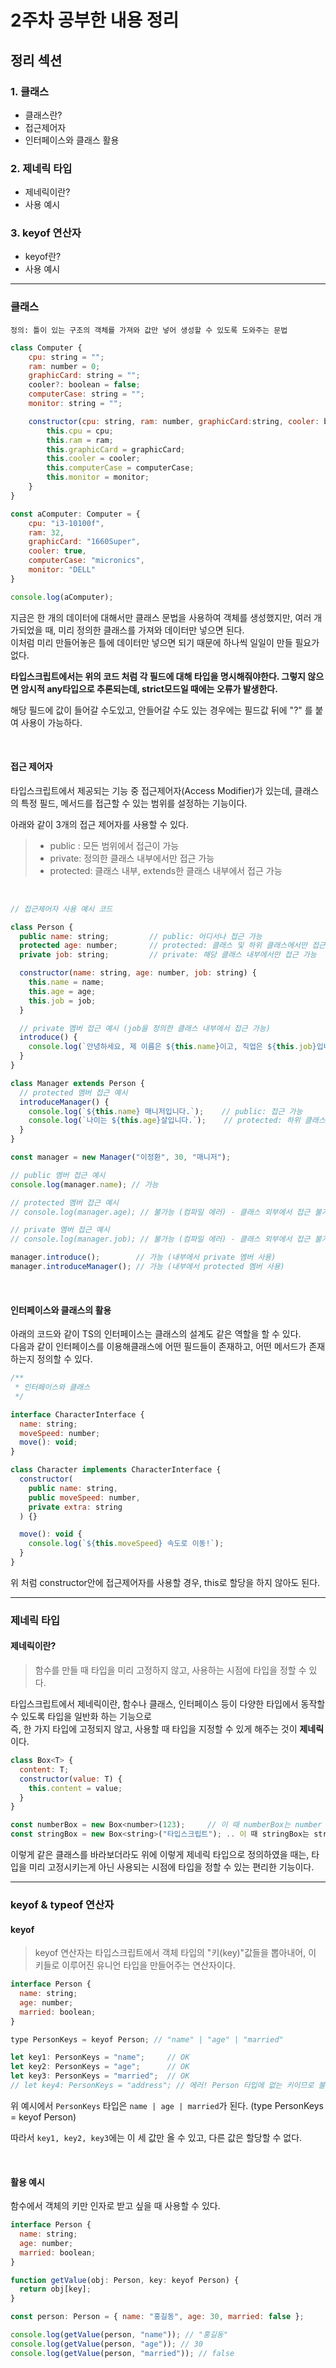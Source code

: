 # 2주차 공부한 내용 정리

## 정리 섹션

### 1. 클래스

- 클래스란?
- 접근제어자
- 인터페이스와 클래스 활용

### 2. 제네릭 타입

- 제네릭이란?
- 사용 예시

### 3. keyof 연산자

- keyof란?
- 사용 예시

---

### 클래스

    정의: 틀이 있는 구조의 객체를 가져와 값만 넣어 생성할 수 있도록 도와주는 문법

```jsx
class Computer {
    cpu: string = "";
    ram: number = 0;
    graphicCard: string = "";
    cooler?: boolean = false;
    computerCase: string = "";
    monitor: string = "";

    constructor(cpu: string, ram: number, graphicCard:string, cooler: boolean, computerCase: string, monitor: string){
        this.cpu = cpu;
        this.ram = ram;
        this.graphicCard = graphicCard;
        this.cooler = cooler;
        this.computerCase = computerCase;
        this.monitor = monitor;
    }
}

const aComputer: Computer = {
    cpu: "i3-10100f",
    ram: 32,
    graphicCard: "1660Super",
    cooler: true,
    computerCase: "micronics",
    monitor: "DELL"
}

console.log(aComputer);

```

지금은 한 개의 데이터에 대해서만 클래스 문법을 사용하여 객체를 생성했지만, 여러 개가되었을 때, 미리 정의한 클래스를 가져와 데이터만 넣으면 된다. <br>이처럼 미리 만들어놓은 틀에 데이터만 넣으면 되기 때문에 하나씩 일일이 만들 필요가 없다.

**타입스크립트에서는 위의 코드 처럼 각 필드에 대해 타입을 명시해줘야한다. 그렇지 않으면 암시적 any타입으로 추론되는데, strict모드일 때에는 오류가 발생한다.**

해당 필드에 값이 들어갈 수도있고, 안들어갈 수도 있는 경우에는 필드값 뒤에 "?" 를 붙여 사용이 가능하다.

<br>

#### 접근 제어자

타입스크립트에서 제공되는 기능 중 접근제어자(Access Modifier)가 있는데, 클래스의 특정 필드, 메서드를 접근할 수 있는 범위를 설정하는 기능이다.

아래와 같이 3개의 접근 제어자를 사용할 수 있다.

> - public : 모든 범위에서 접근이 가능
> - private: 정의한 클래스 내부에서만 접근 가능
> - protected: 클래스 내부, extends한 클래스 내부에서 접근 가능

<br>

```jsx
// 접근제어자 사용 예시 코드

class Person {
  public name: string;         // public: 어디서나 접근 가능
  protected age: number;       // protected: 클래스 및 하위 클래스에서만 접근 가능
  private job: string;         // private: 해당 클래스 내부에서만 접근 가능

  constructor(name: string, age: number, job: string) {
    this.name = name;
    this.age = age;
    this.job = job;
  }

  // private 멤버 접근 예시 (job을 정의한 클래스 내부에서 접근 가능)
  introduce() {
    console.log(`안녕하세요, 제 이름은 ${this.name}이고, 직업은 ${this.job}입니다.`);
  }
}

class Manager extends Person {
  // protected 멤버 접근 예시
  introduceManager() {
    console.log(`${this.name} 매니저입니다.`);    // public: 접근 가능
    console.log(`나이는 ${this.age}살입니다.`);    // protected: 하위 클래스에서 접근 가능
  }
}

const manager = new Manager("이정환", 30, "매니저");

// public 멤버 접근 예시
console.log(manager.name); // 가능

// protected 멤버 접근 예시
// console.log(manager.age); // 불가능 (컴파일 에러) - 클래스 외부에서 접근 불가

// private 멤버 접근 예시
// console.log(manager.job); // 불가능 (컴파일 에러) - 클래스 외부에서 접근 불가

manager.introduce();        // 가능 (내부에서 private 멤버 사용)
manager.introduceManager(); // 가능 (내부에서 protected 멤버 사용)

```

<br>

#### 인터페이스와 클래스의 활용

아래의 코드와 같이 TS의 인터페이스는 클래스의 설계도 같은 역할을 할 수 있다. <br>
다음과 같이 인터페이스를 이용해클래스에 어떤 필드들이 존재하고, 어떤 메서드가 존재하는지 정의할 수 있다.

```jsx
/**
 * 인터페이스와 클래스
 */

interface CharacterInterface {
  name: string;
  moveSpeed: number;
  move(): void;
}

class Character implements CharacterInterface {
  constructor(
    public name: string,
    public moveSpeed: number,
    private extra: string
  ) {}

  move(): void {
    console.log(`${this.moveSpeed} 속도로 이동!`);
  }
}
```

위 처럼 constructor안에 접근제어자를 사용할 경우, this로 할당을 하지 않아도 된다.

---

### 제네릭 타입

#### 제네릭이란?

> 함수를 만들 때 타입을 미리 고정하지 않고, 사용하는 시점에 타입을 정할 수 있다.

타입스크립트에서 제네릭이란, 함수나 클래스, 인터페이스 등이 다양한 타입에서 동작할 수 있도록 타입을 일반화 하는 기능으로 <br>
즉, 한 가지 타입에 고정되지 않고, 사용할 때 타입을 지정할 수 있게 해주는 것이 **제네릭** 이다.

```jsx
class Box<T> {
  content: T;
  constructor(value: T) {
    this.content = value;
  }
}

const numberBox = new Box<number>(123);     // 이 때 numberBox는 number 타입
const stringBox = new Box<string>("타입스크립트"); .. 이 때 stringBox는 string 타입
```

이렇게 같은 클래스를 바라보더라도 위에 <T> 이렇게 제네릭 타입으로 정의하였을 때는, 타입을 미리 고정시키는게 아닌 사용되는 시점에 타입을 정할 수 있는 편리한 기능이다.

---

### keyof & typeof 연산자

#### keyof

> keyof 연산자는 타입스크립트에서 객체 타입의 "키(key)"값들을 뽑아내어, 이 키들로 이루어진 유니언 타입을 만들어주는 연산자이다.

```jsx
interface Person {
  name: string;
  age: number;
  married: boolean;
}

type PersonKeys = keyof Person; // "name" | "age" | "married"

let key1: PersonKeys = "name";     // OK
let key2: PersonKeys = "age";      // OK
let key3: PersonKeys = "married";  // OK
// let key4: PersonKeys = "address"; // 에러! Person 타입에 없는 키이므로 불가
```

위 예시에서 `PersonKeys` 타입은 `name | age | married`가 된다. (type PersonKeys = keyof Person)

따라서 `key1, key2, key3`에는 이 세 값만 올 수 있고, 다른 값은 할당할 수 없다.

<br>

#### 활용 예시

함수에서 객체의 키만 인자로 받고 싶을 때 사용할 수 있다.

```jsx
interface Person {
  name: string;
  age: number;
  married: boolean;
}

function getValue(obj: Person, key: keyof Person) {
  return obj[key];
}

const person: Person = { name: "홍길동", age: 30, married: false };

console.log(getValue(person, "name")); // "홍길동"
console.log(getValue(person, "age")); // 30
console.log(getValue(person, "married")); // false
```
